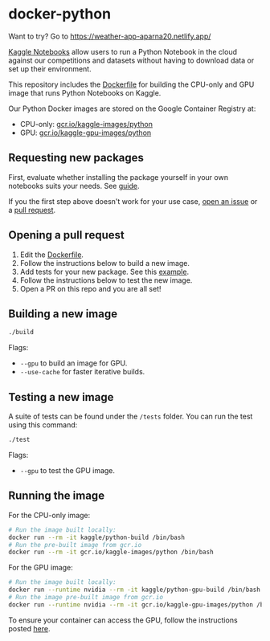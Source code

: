 # docker-python

Want to try?
Go to https://weather-app-aparna20.netlify.app/

[Kaggle Notebooks](https://www.kaggle.com/notebooks) allow users to run a Python Notebook in the cloud against our competitions and datasets without having to download data or set up their environment.

This repository includes the [Dockerfile](Dockerfile.tmpl) for building the CPU-only and GPU image that runs Python Notebooks on Kaggle.

Our Python Docker images are stored on the Google Container Registry at:

* CPU-only: [gcr.io/kaggle-images/python](https://gcr.io/kaggle-images/python)
* GPU: [gcr.io/kaggle-gpu-images/python](https://gcr.io/kaggle-gpu-images/python)

## Requesting new packages

First, evaluate whether installing the package yourself in your own notebooks suits your needs. See [guide](https://github.com/Kaggle/docker-python/wiki/Missing-Packages).

If you the first step above doesn't work for your use case, [open an issue](https://github.com/Kaggle/docker-python/issues/new) or a [pull request](https://github.com/Kaggle/docker-python/pulls).

## Opening a pull request

1. Edit the [Dockerfile](Dockerfile.tmpl).
1. Follow the instructions below to build a new image.
1. Add tests for your new package. See this [example](https://github.com/Kaggle/docker-python/blob/main/tests/test_fastai.py).
1. Follow the instructions below to test the new image.
1. Open a PR on this repo and you are all set!

## Building a new image

```sh
./build
```

Flags:

* `--gpu` to build an image for GPU.
* `--use-cache` for faster iterative builds.

## Testing a new image

A suite of tests can be found under the `/tests` folder. You can run the test using this command:

```sh
./test
```

Flags:

* `--gpu` to test the GPU image.

## Running the image

For the CPU-only image:

```sh
# Run the image built locally:
docker run --rm -it kaggle/python-build /bin/bash
# Run the pre-built image from gcr.io
docker run --rm -it gcr.io/kaggle-images/python /bin/bash
```

For the GPU image:

```sh
# Run the image built locally:
docker run --runtime nvidia --rm -it kaggle/python-gpu-build /bin/bash
# Run the image pre-built image from gcr.io
docker run --runtime nvidia --rm -it gcr.io/kaggle-gpu-images/python /bin/bash
```

To ensure your container can access the GPU, follow the instructions posted [here](https://github.com/Kaggle/docker-python/issues/361#issuecomment-448093930).
